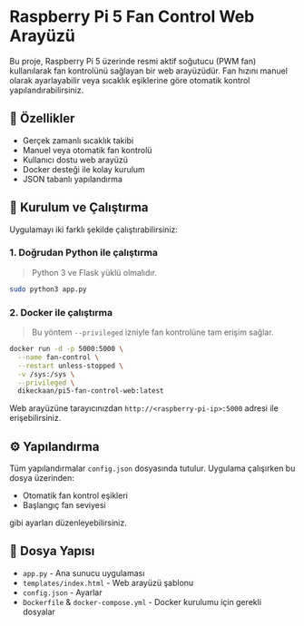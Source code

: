 # Raspberry Pi 5 Fan Control Web Arayüzü

Bu proje, Raspberry Pi 5 üzerinde resmi aktif soğutucu (PWM fan) kullanılarak fan kontrolünü sağlayan bir web arayüzüdür. Fan hızını manuel olarak ayarlayabilir veya sıcaklık eşiklerine göre otomatik kontrol yapılandırabilirsiniz.

## 🚀 Özellikler

- Gerçek zamanlı sıcaklık takibi
- Manuel veya otomatik fan kontrolü
- Kullanıcı dostu web arayüzü
- Docker desteği ile kolay kurulum
- JSON tabanlı yapılandırma

## 🔧 Kurulum ve Çalıştırma

Uygulamayı iki farklı şekilde çalıştırabilirsiniz:

### 1. Doğrudan Python ile çalıştırma

> Python 3 ve Flask yüklü olmalıdır.

```bash
sudo python3 app.py
```

### 2. Docker ile çalıştırma

> Bu yöntem `--privileged` izniyle fan kontrolüne tam erişim sağlar.

```bash
docker run -d -p 5000:5000 \
  --name fan-control \
  --restart unless-stopped \
  -v /sys:/sys \
  --privileged \
  dikeckaan/pi5-fan-control-web:latest
```

Web arayüzüne tarayıcınızdan `http://<raspberry-pi-ip>:5000` adresi ile erişebilirsiniz.

## ⚙️ Yapılandırma

Tüm yapılandırmalar `config.json` dosyasında tutulur. Uygulama çalışırken bu dosya üzerinden:

- Otomatik fan kontrol eşikleri
- Başlangıç fan seviyesi

gibi ayarları düzenleyebilirsiniz.

## 📁 Dosya Yapısı

- `app.py` - Ana sunucu uygulaması
- `templates/index.html` - Web arayüzü şablonu
- `config.json` - Ayarlar
- `Dockerfile` & `docker-compose.yml` - Docker kurulumu için gerekli dosyalar
